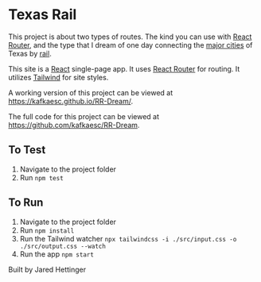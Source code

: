 # Texas Rail

This project is about two types of routes. The kind you can use with [React Router](https://reactrouter.com/), and the type that I dream of one day connecting the [major cities](https://en.wikipedia.org/wiki/Texas_Triangle) of Texas by [rail](https://en.wikipedia.org/wiki/High-speed_rail).

This site is a [React](https://reactjs.org) single-page app. It uses [React Router](https://reactrouter.com/) for routing. It utilizes [Tailwind](https://tailwindcss.com) for site styles.

A working version of this project can be viewed at https://kafkaesc.github.io/RR-Dream/.

The full code for this project can be viewed at https://github.com/kafkaesc/RR-Dream.

## To Test

1. Navigate to the project folder
1. Run `npm test`

## To Run

1. Navigate to the project folder
1. Run `npm install`
1. Run the Tailwind watcher `npx tailwindcss -i ./src/input.css -o ./src/output.css --watch`
1. Run the app `npm start`

Built by Jared Hettinger
